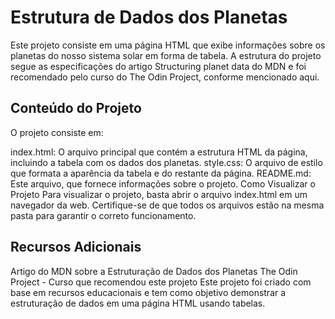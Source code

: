 # Estrutura de Dados dos Planetas
Este projeto consiste em uma página HTML que exibe informações sobre os planetas do nosso sistema solar em forma de tabela. A estrutura do projeto segue as especificações do artigo Structuring planet data do MDN e foi recomendado pelo curso do The Odin Project, conforme mencionado aqui.

## Conteúdo do Projeto

O projeto consiste em:

index.html: O arquivo principal que contém a estrutura HTML da página, incluindo a tabela com os dados dos planetas.
style.css: O arquivo de estilo que formata a aparência da tabela e do restante da página.
README.md: Este arquivo, que fornece informações sobre o projeto.
Como Visualizar o Projeto
Para visualizar o projeto, basta abrir o arquivo index.html em um navegador da web. Certifique-se de que todos os arquivos estão na mesma pasta para garantir o correto funcionamento.

## Recursos Adicionais

Artigo do MDN sobre a Estruturação de Dados dos Planetas
The Odin Project - Curso que recomendou este projeto
Este projeto foi criado com base em recursos educacionais e tem como objetivo demonstrar a estruturação de dados em uma página HTML usando tabelas.
